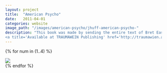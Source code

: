 ```yaml
---
layout: project
title:  "American Psycho"
date:   2011-04-01
categories: website 
image_path: "/images/american-psycho/jhuff-american-psycho-"
description: "This book was made by sending the entire text of Bret Easton Ellis' American Psycho between two GMail accounts page by page. We saved the relational ads for each page and added them back into the text as footnotes. In total, we collected over 800 relevant ads for the book. The constellations of footnoted ads throughout these pages retell the story of American Psycho in absence of the original text. This retelling reveals GMail's unpredictable insensitivity to violence, racism, and sex. It serves as a blurry portrait of an algorithm that exists in our everyday communication simultaneously forming a new portrait of the lead character, Patrick Bateman.
<a title='Available at TRAUMAWEIN Publishing' href='http://traumawien.at/prints/american-psycho/'>Available at TRAUMAWEIN Publishing</a>"
---
```


{% for num in (1..4) %}
<div>
    <img class="mb3" src="{{ page.image_path }}{{ num }}.jpg" />
</div>
{% endfor %}
